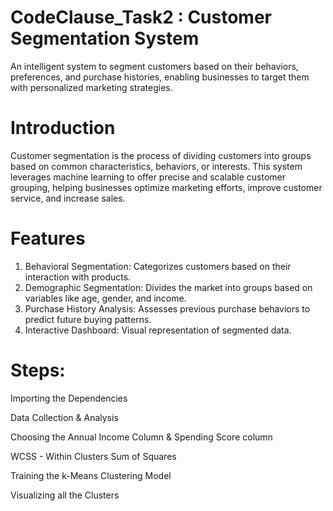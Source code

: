 # CodeClause_Task2 : Customer Segmentation System
An intelligent system to segment customers based on their behaviors, preferences, and purchase histories, enabling businesses to target them with personalized marketing strategies.
# Introduction
Customer segmentation is the process of dividing customers into groups based on common characteristics, behaviors, or interests. This system leverages machine learning to offer precise and scalable customer grouping, helping businesses optimize marketing efforts, improve customer service, and increase sales.
# Features
1) Behavioral Segmentation: Categorizes customers based on their interaction with products.
2) Demographic Segmentation: Divides the market into groups based on variables like age, gender, and income.
3) Purchase History Analysis: Assesses previous purchase behaviors to predict future buying patterns.
4) Interactive Dashboard: Visual representation of segmented data.
# Steps:
Importing the Dependencies

Data Collection & Analysis

Choosing the Annual Income Column & Spending Score column

WCSS - Within Clusters Sum of Squares

Training the k-Means Clustering Model

Visualizing all the Clusters
